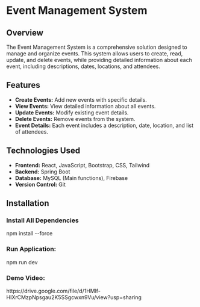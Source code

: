 # Event Management System

## Overview
The Event Management System is a comprehensive solution designed to manage and organize events. This system allows users to create, read, update, and delete events, while providing detailed information about each event, including descriptions, dates, locations, and attendees.

## Features
- **Create Events:** Add new events with specific details.
- **View Events:** View detailed information about all events.
- **Update Events:** Modify existing event details.
- **Delete Events:** Remove events from the system.
- **Event Details:** Each event includes a description, date, location, and list of attendees.

## Technologies Used
- **Frontend:** React, JavaScript, Bootstrap, CSS, Tailwind
- **Backend:** Spring Boot
- **Database:** MySQL (Main functions), Firebase
- **Version Control:** Git

## Installation

### Install All Dependencies

npm install --force

<h3>Run Application:</h3>
npm run dev

<h3>Demo Video:</h3>
https://drive.google.com/file/d/1HMlf-HIXrCMzpNpsgau2K5SSgcwxn9Vu/view?usp=sharing
